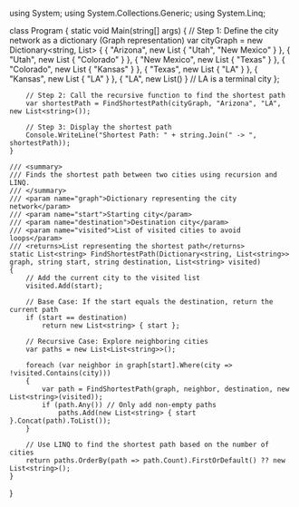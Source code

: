 using System;
using System.Collections.Generic;
using System.Linq;

class Program
{
    static void Main(string[] args)
    {
        // Step 1: Define the city network as a dictionary (Graph representation)
        var cityGraph = new Dictionary<string, List<string>>
        {
            { "Arizona", new List<string> { "Utah", "New Mexico" } },
            { "Utah", new List<string> { "Colorado" } },
            { "New Mexico", new List<string> { "Texas" } },
            { "Colorado", new List<string> { "Kansas" } },
            { "Texas", new List<string> { "LA" } },
            { "Kansas", new List<string> { "LA" } },
            { "LA", new List<string>() } // LA is a terminal city
        };

        // Step 2: Call the recursive function to find the shortest path
        var shortestPath = FindShortestPath(cityGraph, "Arizona", "LA", new List<string>());

        // Step 3: Display the shortest path
        Console.WriteLine("Shortest Path: " + string.Join(" -> ", shortestPath));
    }

    /// <summary>
    /// Finds the shortest path between two cities using recursion and LINQ.
    /// </summary>
    /// <param name="graph">Dictionary representing the city network</param>
    /// <param name="start">Starting city</param>
    /// <param name="destination">Destination city</param>
    /// <param name="visited">List of visited cities to avoid loops</param>
    /// <returns>List representing the shortest path</returns>
    static List<string> FindShortestPath(Dictionary<string, List<string>> graph, string start, string destination, List<string> visited)
    {
        // Add the current city to the visited list
        visited.Add(start);

        // Base Case: If the start equals the destination, return the current path
        if (start == destination)
            return new List<string> { start };

        // Recursive Case: Explore neighboring cities
        var paths = new List<List<string>>();

        foreach (var neighbor in graph[start].Where(city => !visited.Contains(city)))
        {
            var path = FindShortestPath(graph, neighbor, destination, new List<string>(visited));
            if (path.Any()) // Only add non-empty paths
                paths.Add(new List<string> { start }.Concat(path).ToList());
        }

        // Use LINQ to find the shortest path based on the number of cities
        return paths.OrderBy(path => path.Count).FirstOrDefault() ?? new List<string>();
    }
}

